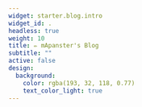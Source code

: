 ```yaml
---
widget: starter.blog.intro
widget_id: .
headless: true
weight: 10
title: ✏️ mApanster's Blog
subtitle: ""
active: false
design:
  background:
    color: rgba(193, 32, 118, 0.77)
    text_color_light: true
---
```


